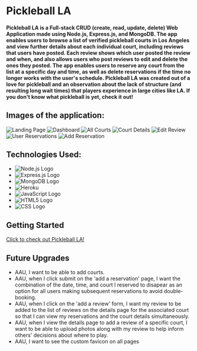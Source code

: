 # Pickleball LA

#### Pickleball LA is a Full-stack CRUD (create, read, update, delete) Web Application made using Node.js, Express.js, and MongoDB. The app enables users to browse a list of verified pickleball courts in Los Angeles and view further details about each individual court, including reviews that users have posted. Each review shows which user posted the review and when, and also allows users who post reviews to edit and delete the ones they posted. The app enables users to reserve any court from the list at a specific day and time, as well as delete reservations if the time no longer works with the user's schedule. Pickleball LA was created out of a love for pickleball and an observation about the lack of structure (and resulting long wait times) that players experience in large cities like LA. If you don't know what pickleball is yet, check it out!

## Images of the application:
![Landing Page](https://user-images.githubusercontent.com/112985738/199847281-4637b7f9-3fa8-4bbb-a43a-c21b96530fa6.png)
![Dashboard](https://user-images.githubusercontent.com/112985738/199847382-4e91cd21-da31-49e3-8219-80a826c582a8.png)
![All Courts](https://user-images.githubusercontent.com/112985738/199847483-96c185f2-9623-4ae7-8700-9c774568b5cf.png)
![Court Details](https://user-images.githubusercontent.com/112985738/199847770-78497c5b-3de9-4cc6-a5f9-7c42f6137d57.png)
![Edit Review](https://user-images.githubusercontent.com/112985738/199847915-2bd7d0ce-c309-415b-a75b-60da97761633.png)
![User Reservations](https://user-images.githubusercontent.com/112985738/199847819-23b488fb-cdbb-4673-b444-12a726486c2e.png)
![Add Reservation](https://user-images.githubusercontent.com/112985738/199847858-e1c0ea2f-21c6-44ba-a502-57936baf5f05.png)

## Technologies Used:
* ![Node.js Logo](https://img.shields.io/badge/Node.js-43853D?style=for-the-badge&logo=node.js&logoColor=white)
* ![Express.js Logo](https://img.shields.io/badge/Express.js-404D59?style=for-the-badge)
* ![MongoDB Logo](https://img.shields.io/badge/MongoDB-4EA94B?style=for-the-badge&logo=mongodb&logoColor=white)
* ![Heroku](https://img.shields.io/badge/Heroku-430098?style=for-the-badge&logo=heroku&logoColor=white)
* ![JavaScript Logo](https://img.shields.io/badge/JavaScript-323330?style=for-the-badge&logo=javascript&logoColor=F7DF1E)
* ![HTML5 Logo](https://img.shields.io/badge/HTML5-E34F26?style=for-the-badge&logo=html5&logoColor=white)
* ![CSS Logo](https://img.shields.io/badge/CSS-239120?&style=for-the-badge&logo=css3&logoColor=white)

## Getting Started
[Click to check out Pickleball LA!](https://pickleball-la.herokuapp.com/)

## Future Upgrades
* AAU, I want to be able to add courts.
* AAU, when I click submit on the 'add a reservation' page, I want the combination of the date, time, and court I reserved to disapear as an option for all users making subsequent reservations to avoid double-booking.
* AAU, when I click on the 'add a review' form, I want my review to be added to the list of reviews on the details page for the associated court so that I can view my reservations and the court details simultaneously.
* AAU, when I view the details page to add a review of a specific court, I want to be able to upload photos along with my review to help inform others' decisions about where to play.
* AAU, I want to see the custom favicon on all pages
